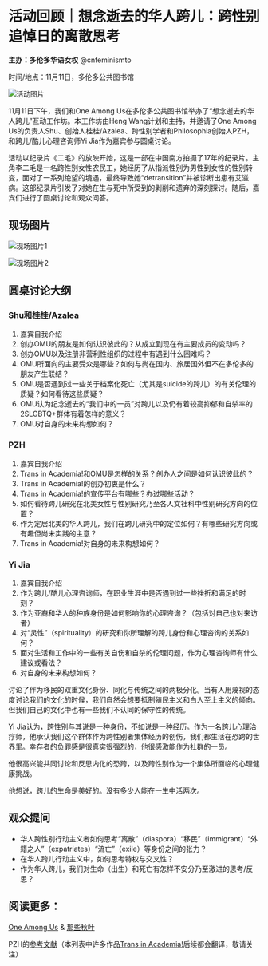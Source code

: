 # 活动回顾｜想念逝去的华人跨儿：跨性别追悼日的离散思考

**主办：多伦多华语女权** @cnfeminismto

时间/地点：11月11日，多伦多公共图书馆

![活动图片](https://i0.wp.com/chinesefeminism.org/wp-content/uploads/2023/11/Toronto-CnTrans-event-1024x1024.jpg?resize=1024%2C1024&ssl=1)

11月11日下午，我们和One Among Us在多伦多公共图书馆举办了“想念逝去的华人跨儿”互动工作坊。本工作坊由Heng Wang计划和主持，并邀请了One Among Us的负责人Shu、创始人桂桂/Azalea、跨性别学者和Philosophia创始人PZH，和跨儿/酷儿心理咨询师Yi Jia作为嘉宾参与圆桌讨论。

活动以纪录片《二毛》的放映开始，这是一部在中国南方拍摄了17年的纪录片。主角李二毛是一名跨性别女性农民工，她经历了从指派性别为男性到女性的性别转变，面对了一系列绝望的境遇，最终导致她“detransition”并被诊断出患有艾滋病。这部纪录片引发了对她在生与死中所受到的剥削和遗弃的深刻探讨。随后，嘉宾们进行了圆桌讨论和观众问答。

## 现场图片

![现场图片1](https://i0.wp.com/chinesefeminism.org/wp-content/uploads/2023/11/Trans-event-2023-Toronto-1.jpg?resize=1024%2C768&ssl=1)

![现场图片2](https://i0.wp.com/chinesefeminism.org/wp-content/uploads/2023/11/Trans-event-2023-Toronto-2.jpg?resize=1024%2C768&ssl=1)

## 圆桌讨论大纲

### Shu和桂桂/Azalea
1.  嘉宾自我介绍
2.  创办OMU的朋友是如何认识彼此的？从成立到现在有主要成员的变动吗？
3.  创办OMU以及注册非营利性组织的过程中有遇到什么困难吗？
4.  OMU所面向的主要受众是哪些？如何与尚在国内、旅居国外但不在多伦多的朋友产生联结？
5.  OMU是否遇到过一些关于档案化死亡（尤其是suicide的跨儿）的有关伦理的质疑？如何看待这些质疑？
6.  OMU认为纪念逝去的“我们中的一员”对跨儿以及仍有着较高抑郁和自杀率的2SLGBTQ+群体有着怎样的意义？
7.  OMU对自身的未来构想如何？

### PZH
1.  嘉宾自我介绍
2.  Trans in Academia!和OMU是怎样的关系？创办人之间是如何认识彼此的？
3.  Trans in Academia!的创办初衷是什么？
4.  Trans in Academia!的宣传平台有哪些？办过哪些活动？
5.  如何看待跨儿研究在北美女性与性别研究乃至各人文社科中性别研究方向的位置？
6.  作为定居北美的华人跨儿，我们在跨儿研究中的定位如何？有哪些研究方向或有趣但尚未实践的主意？
7.  Trans in Academia!对自身的未来构想如何？

### Yi Jia
1.  嘉宾自我介绍
2.  作为跨儿/酷儿心理咨询师，在职业生涯中是否遇到过一些挫折和满足的时刻？
3.  作为亚裔和华人的种族身份是如何影响你的心理咨询？（包括对自己也对来访者）
4.  对“灵性”（spirituality）的研究和你所理解的跨儿身份和心理咨询的关系如何？
5.  面对生活和工作中的一些有关自伤和自杀的伦理问题，作为心理咨询师有什么建议或看法？
6.  对自身的未来构想如何？

讨论了作为移民的双重文化身份、同化与传统之间的两极分化。当有人用蔑视的态度讨论我们的文化的时候，我们自然会想要抵制殖民主义和白人至上主义的倾向。但我们自己的文化中也有一些我们不认同的保守性的传统。

Yi Jia认为，跨性别与其说是一种身份，不如说是一种经历。作为一名跨儿心理治疗师，他承认我们这个群体作为跨性别者集体经历的创伤，我们都生活在恐跨的世界里。幸存者的负罪感是很真实很强烈的，他很感激能作为社群的一员。

他很高兴能共同讨论和反思内化的恐跨，以及跨性别作为一个集体所面临的心理健康挑战。

他想说，跨儿的生命是美好的。没有多少人能在一生中活两次。

## 观众提问
-   华人跨性别行动主义者如何思考“离散”（diaspora）“移民”（immigrant）“外籍之人”（expatriates）“流亡”（exile）等身份之间的张力？
-   在华人跨儿行动主义中，如何思考特权与交叉性？
-   作为华人跨儿，我们对生命（出生）和死亡有怎样不安分乃至激进的思考/反思？

## 阅读更多：
[One Among Us](https://oneamongus.ca/) & [那些秋叶](https://one-among.us/)

PZH的[参考文献](https://docs.google.com/document/d/1dGOPiq5mTryTbhs_rK564Lm9cLPyRvxw/edit?usp=sharing&ouid=102993181768072873200&rtpof=true&sd=true)（本列表中许多作品[Trans in Academia!](https://oau.edu.kg/)后续都会翻译，敬请关注）
<!-- tcd_original_link https://chinesefeminism.org/2023/11/20/toronto-trans-nov-event/ -->
